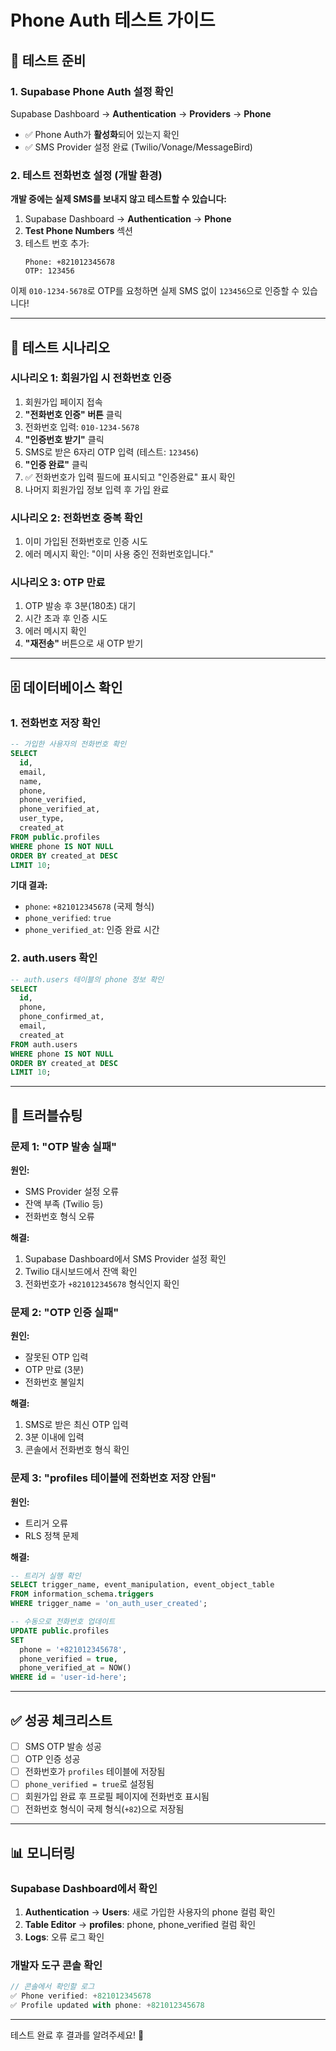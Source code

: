 # Phone Auth 테스트 가이드

## 🧪 테스트 준비

### 1. Supabase Phone Auth 설정 확인

Supabase Dashboard → **Authentication** → **Providers** → **Phone**
- ✅ Phone Auth가 **활성화**되어 있는지 확인
- ✅ SMS Provider 설정 완료 (Twilio/Vonage/MessageBird)

### 2. 테스트 전화번호 설정 (개발 환경)

**개발 중에는 실제 SMS를 보내지 않고 테스트할 수 있습니다:**

1. Supabase Dashboard → **Authentication** → **Phone**
2. **Test Phone Numbers** 섹션
3. 테스트 번호 추가:
   ```
   Phone: +821012345678
   OTP: 123456
   ```

이제 `010-1234-5678`로 OTP를 요청하면 실제 SMS 없이 `123456`으로 인증할 수 있습니다!

---

## 📱 테스트 시나리오

### 시나리오 1: 회원가입 시 전화번호 인증

1. 회원가입 페이지 접속
2. **"전화번호 인증" 버튼** 클릭
3. 전화번호 입력: `010-1234-5678`
4. **"인증번호 받기"** 클릭
5. SMS로 받은 6자리 OTP 입력 (테스트: `123456`)
6. **"인증 완료"** 클릭
7. ✅ 전화번호가 입력 필드에 표시되고 "인증완료" 표시 확인
8. 나머지 회원가입 정보 입력 후 가입 완료

### 시나리오 2: 전화번호 중복 확인

1. 이미 가입된 전화번호로 인증 시도
2. 에러 메시지 확인: "이미 사용 중인 전화번호입니다."

### 시나리오 3: OTP 만료

1. OTP 발송 후 3분(180초) 대기
2. 시간 초과 후 인증 시도
3. 에러 메시지 확인
4. **"재전송"** 버튼으로 새 OTP 받기

---

## 🗄️ 데이터베이스 확인

### 1. 전화번호 저장 확인

```sql
-- 가입한 사용자의 전화번호 확인
SELECT 
  id,
  email,
  name,
  phone,
  phone_verified,
  phone_verified_at,
  user_type,
  created_at
FROM public.profiles
WHERE phone IS NOT NULL
ORDER BY created_at DESC
LIMIT 10;
```

**기대 결과:**
- `phone`: `+821012345678` (국제 형식)
- `phone_verified`: `true`
- `phone_verified_at`: 인증 완료 시간

### 2. auth.users 확인

```sql
-- auth.users 테이블의 phone 정보 확인
SELECT 
  id,
  phone,
  phone_confirmed_at,
  email,
  created_at
FROM auth.users
WHERE phone IS NOT NULL
ORDER BY created_at DESC
LIMIT 10;
```

---

## 🐛 트러블슈팅

### 문제 1: "OTP 발송 실패"

**원인:**
- SMS Provider 설정 오류
- 잔액 부족 (Twilio 등)
- 전화번호 형식 오류

**해결:**
1. Supabase Dashboard에서 SMS Provider 설정 확인
2. Twilio 대시보드에서 잔액 확인
3. 전화번호가 `+821012345678` 형식인지 확인

### 문제 2: "OTP 인증 실패"

**원인:**
- 잘못된 OTP 입력
- OTP 만료 (3분)
- 전화번호 불일치

**해결:**
1. SMS로 받은 최신 OTP 입력
2. 3분 이내에 입력
3. 콘솔에서 전화번호 형식 확인

### 문제 3: "profiles 테이블에 전화번호 저장 안됨"

**원인:**
- 트리거 오류
- RLS 정책 문제

**해결:**
```sql
-- 트리거 실행 확인
SELECT trigger_name, event_manipulation, event_object_table
FROM information_schema.triggers
WHERE trigger_name = 'on_auth_user_created';

-- 수동으로 전화번호 업데이트
UPDATE public.profiles
SET 
  phone = '+821012345678',
  phone_verified = true,
  phone_verified_at = NOW()
WHERE id = 'user-id-here';
```

---

## ✅ 성공 체크리스트

- [ ] SMS OTP 발송 성공
- [ ] OTP 인증 성공
- [ ] 전화번호가 `profiles` 테이블에 저장됨
- [ ] `phone_verified = true`로 설정됨
- [ ] 회원가입 완료 후 프로필 페이지에 전화번호 표시됨
- [ ] 전화번호 형식이 국제 형식(`+82`)으로 저장됨

---

## 📊 모니터링

### Supabase Dashboard에서 확인

1. **Authentication** → **Users**: 새로 가입한 사용자의 phone 컬럼 확인
2. **Table Editor** → **profiles**: phone, phone_verified 컬럼 확인
3. **Logs**: 오류 로그 확인

### 개발자 도구 콘솔 확인

```javascript
// 콘솔에서 확인할 로그
✅ Phone verified: +821012345678
✅ Profile updated with phone: +821012345678
```

---

테스트 완료 후 결과를 알려주세요! 🚀

